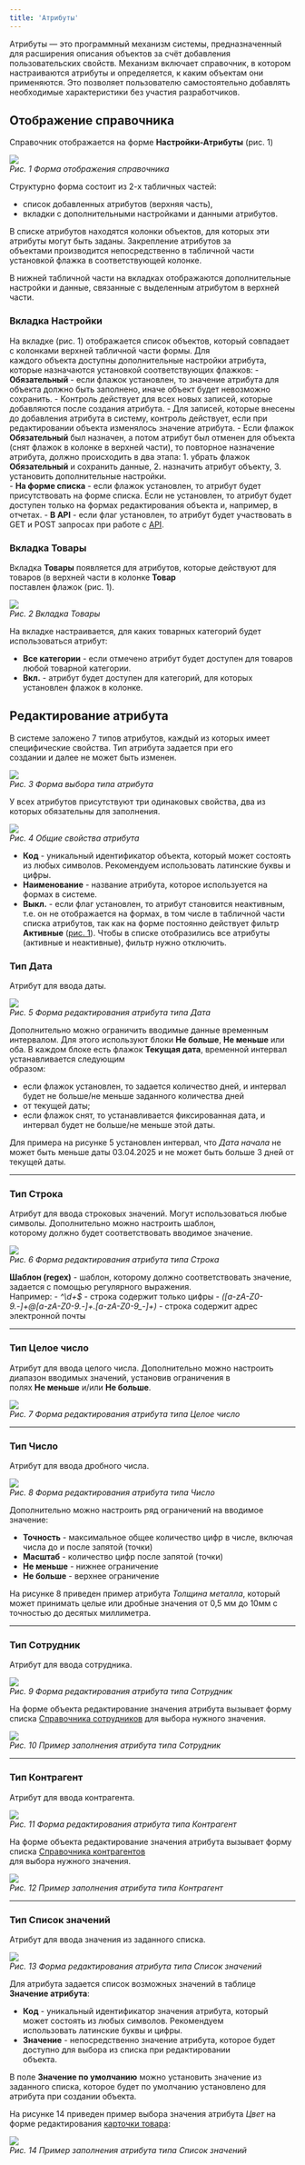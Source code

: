 ```yaml
---
title: 'Атрибуты'
---
```


Атрибуты — это программный механизм системы, предназначенный для расширения описания объектов за счёт добавления
пользовательских свойств. Механизм включает справочник, в котором настраиваются атрибуты и определяется, к каким
объектам они применяются. Это позволяет пользователю самостоятельно добавлять необходимые характеристики без участия
разработчиков.


## Отображение справочника

Справочник отображается на форме **Настройки-Атрибуты** (рис. 1)


![](img/attributes1.png)<br/>
_Рис. 1 Форма отображения справочника_

[//]: # (todo - заменить скриншот)

Структурно форма состоит из 2-х табличных частей:

- список добавленных атрибутов (верхняя часть),
- вкладки с дополнительными настройками и данными атрибутов.

В списке атрибутов находятся колонки объектов, для которых эти атрибуты могут быть заданы. Закрепление атрибутов за  
объектами производится непосредственно в табличной части установкой флажка в соответствующей колонке.


В нижней табличной части на вкладках отображаются дополнительные настройки и данные, связанные с выделенным 
атрибутом в верхней части.

### Вкладка Настройки
На вкладке (рис. 1) отображается список объектов, который совпадает с колонками верхней табличной части формы. Для  
каждого объекта доступны дополнительные настройки атрибута, которые назначаются установкой соответствующих флажков:
    - **Обязательный** - если флажок установлен, то значение атрибута для объекта должно быть заполнено, иначе 
объект будет невозможно сохранить. 
      <info>
        - Контроль действует для всех новых записей, которые добавляются после создания атрибута.
        - Для записей, которые внесены до добавления атрибута в систему, контроль действует, если при редактировании 
объекта изменялось значение атрибута.
        - Если флажок **Обязательный** был назначен, а потом атрибут был отменен для объекта (снят флажок в колонке 
в верхней части), то повторное назначение атрибута, должно происходить в два этапа: 
            1. убрать флажок **Обязательный** и сохранить данные,
            2. назначить атрибут объекту, 
            3. установить дополнительные настройки.  
      </info>
    - **На форме списка** - если флажок установлен, то атрибут будет присутствовать на форме списка. Если не
      установлен, то атрибут будет доступен только на формах редактирования объекта и, например, в отчетах.
    - **В API** - если флаг установлен, то атрибут будет участвовать в GET и POST запросах при работе
      с [API](../intro/terminology.md#общие).

### Вкладка Товары

Вкладка **Товары** появляется для атрибутов, которые действуют для товаров (в верхней части в колонке **Товар**  
поставлен флажок (рис. 1).  

![](img/attributes2.png)<br/>
_Рис. 2 Вкладка Товары_

На вкладке настраивается, для каких товарных категорий будет использоваться атрибут:
- **Все категории** - если отмечено атрибут будет доступен для товаров любой товарной категории.
- **Вкл.** - атрибут будет доступен для категорий, для которых установлен флажок в колонке.  

## Редактирование атрибута

В системе заложено 7 типов атрибутов, каждый из которых имеет специфические свойства. Тип атрибута задается при его  
создании и далее не может быть изменен.

![](img/attributes3.png)<br/>
_Рис. 3 Форма выбора типа атрибута_

У всех атрибутов присутствуют три одинаковых свойства, два из которых обязательны для заполнения.

![](img/attributes4.png)<br/>
_Рис. 4 Общие свойства атрибута_

- **Код** - уникальный идентификатор объекта, который может состоять из любых символов. Рекомендуем использовать 
  латинские буквы и цифры. 
- **Наименование** - название атрибута, которое используется на формах в системе.
- **Выкл.** - если флаг установлен, то атрибут становится неактивным, т.е. он не отображается на формах, в том числе 
  в табличной части списка атрибутов, так как на форме постоянно действует фильтр 
  **Активные** ([рис. 1](attributes.md#отображение-справочника)). Чтобы в списке отобразились все атрибуты (активные 
  и  неактивные), фильтр нужно отключить.  


### Тип Дата
Атрибут для ввода даты. 

![](img/attributes5.png)<br/>
_Рис. 5 Форма редактирования атрибута типа Дата_

Дополнительно можно ограничить вводимые данные временным интервалом. Для этого используют блоки **Не больше**, 
**Не меньше** или оба. В каждом блоке есть флажок **Текущая дата**, временной интервал устанавливается следующим  
образом: 
- если флажок установлен, то задается количество дней, и интервал будет не больше/не меньше заданного количества дней
- от текущей даты;  
- если флажок снят, то устанавливается фиксированная дата, и интервал будет не больше/не меньше этой даты.

Для примера на рисунке 5 установлен интервал, что _Дата начала_ не может быть меньше даты 03.04.2025 и не может быть 
больше 3 дней от текущей даты.

***


### Тип Строка
Атрибут для ввода строковых значений. Могут использоваться любые символы. Дополнительно можно настроить шаблон,  
которому должно будет соответствовать вводимое значение.

![](img/attributes6.png)<br/>
_Рис. 6 Форма редактирования атрибута типа Строка_

**Шаблон (regex)** - шаблон, которому должно соответствовать значение, задается с помощью регулярного выражения.  
Например: 
    - *^\d+$* - строка содержит только цифры
    - *([a-zA-Z0-9._-]+@[a-zA-Z0-9._-]+\.[a-zA-Z0-9_-]+)* - строка содержит адрес электронной почты 
  
***


### Тип Целое число
Атрибут для ввода целого числа. Дополнительно можно настроить диапазон вводимых значений, установив ограничения в  
полях **Не меньше** и/или **Не больше**.  

![](img/attributes7.png)<br/>
_Рис. 7 Форма редактирования атрибута типа Целое число_

***


### Тип Число
Атрибут для ввода дробного числа. 

![](img/attributes8.png)<br/>
_Рис. 8 Форма редактирования атрибута типа Число_

Дополнительно можно настроить ряд ограничений на вводимое значение:
- **Точность** - максимальное общее количество цифр в числе, включая числа до и после запятой (точки)
- **Масштаб** - количество цифр после запятой (точки)
- **Не меньше** - нижнее ограничение
- **Не больше** - верхнее ограничение

На рисунке 8 приведен пример атрибута _Толщина металла_, который может принимать целые или дробные значения от 0,5 
мм  до 10мм с точностью до десятых миллиметра. 
***


### Тип Сотрудник
Атрибут для ввода сотрудника.

![](img/attributes9.png)<br/>
_Рис. 9 Форма редактирования атрибута типа Сотрудник_

На форме объекта редактирование значения атрибута вызывает форму списка
[Справочника сотрудников](../masterdata/referenceemployees.md) для выбора 
нужного значения.

![](img/attributes10.png)<br/>
_Рис. 10 Пример заполнения атрибута типа Сотрудник_
***


### Тип Контрагент
Атрибут для ввода контрагента.

![](img/attributes11.png)<br/>
_Рис. 11 Форма редактирования атрибута типа Контрагент_

На форме объекта редактирование значения атрибута вызывает форму списка [Справочника контрагентов](../masterdata/legalentites.md)  
для выбора
нужного значения.

![](img/attributes12.png)<br/>
_Рис. 12 Пример заполнения атрибута типа Контрагент_
***


### Тип Список значений
Атрибут для ввода значения из заданного списка.

![](img/attributes13.png)<br/>
_Рис. 13 Форма редактирования атрибута типа Список значений_

Для атрибута задается список возможных значений в таблице **Значение атрибута**:
- **Код** - уникальный идентификатор значения атрибута, который может состоять из любых символов. Рекомендуем  
  использовать латинские буквы и цифры.
- **Значение** - непосредственно значение атрибута, которое будет доступно для выбора из списка при редактировании  
  объекта.

В поле **Значение по умолчанию** можно установить значение из заданного списка, которое будет по умолчанию 
установлено для атрибута при создании объекта. 
    

На рисунке 14 приведен пример выбора значения атрибута *Цвет* на форме редактирования
[карточки товара](../masterdata/items.md#редактирование-карточки-товара):

![](img/attributes14.png)<br/>
_Рис. 14 Пример заполнения атрибута типа Список значений_








